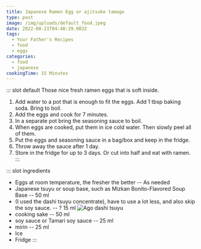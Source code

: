 ```yaml
---
title: Japanese Ramen Egg or ajitsuke tamago
type: post
image: /img/uploads/default_food.jpeg
date: 2022-08-21T04:48:29.003Z
tags:
  - Your Father's Recipes
  - food
  - eggs
categories:
  - food
  - japanese
cookingTime: 15 Minutes
---
```

::: slot default
Those nice fresh ramen eggs that is soft inside.

<!-- more -->

1. Add water to a pot that is enough to fit the eggs. Add 1 tbsp baking soda. Bring to boil.
2. Add the eggs and cook for 7 minutes.
3. In a separate pot bring the seasoning sauce to boil.
4. When eggs are cooked, put them in ice cold water. Then slowly peel all of them.
5. Put the eggs and seasoning sauce in a bag/box and keep in the fridge.
6. Throw away the sauce after 1 day.
7. Store in the fridge for up to 3 days. Or cut into half and eat with ramen.
:::

::: slot ingredients

* Eggs at room temperature, the fresher the better -- As needed
* Japanese tsuyu or soup base, such as Mizkan Bonito-Flavored Soup Base -- 50 ml
* (I used the dashi tsuyu concentrate), have to use a lot less, and also skip the soy sauce. -- ? 15 ml
![Ago dashi tsuyu](/img/uploads/3da90498-cac7-4c40-ad33-cfafa22da8de.jpeg "Dashi soysauce")
* cooking sake -- 50 ml
* soy sauce or Tamari soy sauce -- 25 ml
* mirin -- 25 ml
* Ice
* Fridge
:::